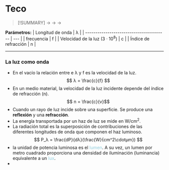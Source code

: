 # Teco
> [!SUMMARY]
> -> 
> -> 
> -> 

**Parámetros:**
| Longitud de onda                         | λ   |
| ---------------------------------------- | --- |
| frecuencia                               | f   |
| Velocidad de la luz (3 · 10<sup>8</sup>) | c   |
| Índice de refracción                     | n   |


---
### La luz como onda
- En el vacío la relación entre e λ y f es la velocidad de la luz.
$$ λ = \frac{c}{f} $$
- En un medio material, la velocidad de la luz incidente depende del índice de refracción (n).
$$ n = \frac{c}{v}$$
- Cuando un rayo de luz incide sobre una superficie. Se produce una **reflexión** y una **refracción**.
- La energía transportada por un haz de luz se mide en W/cm<sup>2</sup>. 
- La radiación total es la superposición de contribuciones de las diferentes longitudes de onda que componen el haz luminoso.
$$ P_λ = \frac{dP}{dλ}(\frac{W}{cm^2\cdotµm}) $$
- la unidad de potencia luminosa es el <font color="#92cddc">lumen</font>. A su vez, un lumen por metro cuadrado proporciona una densidad de iluminación (luminancia) equivalente a un <font color="#92cddc">lux</font>.
- 